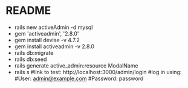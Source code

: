 # README

+ rails new activeAdmin -d mysql
+ gem 'activeadmin', '2.8.0'
+ gem install devise -v 4.7.2
+ gem install activeadmin -v 2.8.0
+ rails db:migrate
+ rails db:seed
+ rails generate active_admin:resource ModalName
+ rails s
#link to test: http://localhost:3000/admin/login
#log in using:
#User: admin@example.com
#Password: password
